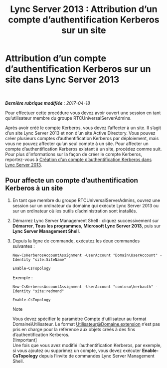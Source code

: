 ﻿---
title: 'Lync Server 2013 : Attribution d’un compte d’authentification Kerberos sur un site'
TOCTitle: Attribution d’un compte d’authentification Kerberos sur un site
ms:assetid: 3d9c587c-c8b8-4f81-8ed9-1458a31fc292
ms:mtpsurl: https://technet.microsoft.com/fr-fr/library/Gg425901(v=OCS.15)
ms:contentKeyID: 49296971
ms.date: 04/19/2017
mtps_version: v=OCS.15
ms.translationtype: HT
---

# Attribution d’un compte d’authentification Kerberos sur un site dans Lync Server 2013

 

_**Dernière rubrique modifiée :** 2017-04-18_

Pour effectuer cette procédure vous devez avoir ouvert une session en tant qu’utilisateur membre du groupe RTCUniversalServerAdmins.

Après avoir créé le compte Kerberos, vous devez l’affecter à un site. Il s’agit d’un site Lync Server 2013 et non d’un site Active Directory. Vous pouvez créer plusieurs comptes d’authentification Kerberos par déploiement, mais vous ne pouvez affecter qu’un seul compte à un site. Pour affecter un compte d’authentification Kerberos existant à un site, procédez comme suit. Pour plus d’informations sur la façon de créer le compte Kerberos, reportez-vous à [Création d’un compte d’authentification Kerberos dans Lync Server 2013](lync-server-2013-create-a-kerberos-authentication-account.md).

## Pour affecte un compte d’authentification Kerberos à un site

1.  En tant que membre du groupe RTCUniversalServerAdmins, ouvrez une session sur un ordinateur du domaine qui exécute Lync Server 2013 ou sur un ordinateur où les outils d’administration sont installés.

2.  Démarrez Lync Server Management Shell : cliquez successivement sur **Démarrer**, **Tous les programmes**, **Microsoft Lync Server 2013**, puis sur **Lync Server Management Shell**.

3.  Depuis la ligne de commande, exécutez les deux commandes suivantes :
    
        New-CsKerberosAccountAssignment -UserAccount "Domain\UserAccount" -Identity "site:SiteName"
    
        Enable-CsTopology
    
    Exemple :
    
        New-CsKerberosAccountAssignment -UserAccount "contoso\kerbauth" -Identity "site:redmond"
    
        Enable-CsTopology
    
    > [!note]  
    > Vous devez spécifier le paramètre Compte d’utilisateur au format Domaine\Utilisateur. Le format Utilisateur@Domaine.extension n’est pas pris en charge pour la référence aux objets créés à des fins d’authentification Kerberos.    
    > [!important]  
    > Une fois que vous avez modifié l’authentification Kerberos, par exemple, si vous ajoutez ou supprimez un compte, vous devez exécuter <strong>Enable-CsTopology</strong> depuis l’invite de commandes Lync Server Management Shell.
